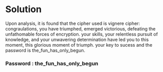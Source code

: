 # Solution
Upon analysis, it is found that the cipher used is vignere cipher:
congraulations, you have triumphed, emerged victorious, defeating the unfathomable forces of encryption. your skills, your relentless pursuit of knowledge, and your unwavering determination have 
led you to this moment, this glorious moment of triumph. your key to sucess and the password is the_fun_has_only_begun.
### Password : the_fun_has_only_begun
